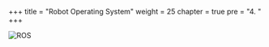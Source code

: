 +++
title = "Robot Operating System"
weight = 25
chapter = true
pre = "4. "
+++

![ROS](/slides/ros.png)
